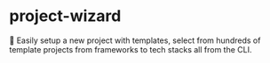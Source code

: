 # project-wizard
🧙 Easily setup a new project with templates, select from hundreds of template projects from frameworks to tech stacks all from the CLI.

